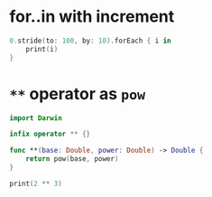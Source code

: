 # for..in with increment

```swift
0.stride(to: 100, by: 10).forEach { i in
    print(i)
}
```

# `**` operator as `pow`

```swift
import Darwin

infix operator ** {}

func **(base: Double, power: Double) -> Double {
    return pow(base, power)
}

print(2 ** 3)
```
